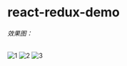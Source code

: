 # react-redux-demo
###### 效果图：
![1](http://assets.5isolar.com/img/react/1.png)
![2](http://assets.5isolar.com/img/react/2.png)
![3](http://assets.5isolar.com/img/react/3.png)
